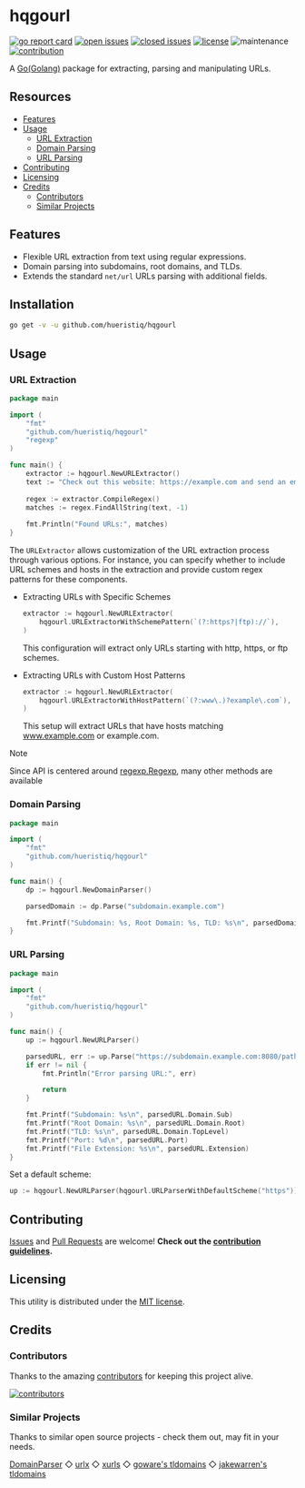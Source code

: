 # hqgourl

[![go report card](https://goreportcard.com/badge/github.com/hueristiq/hqgourl)](https://goreportcard.com/report/github.com/hueristiq/hqgourl) [![open issues](https://img.shields.io/github/issues-raw/hueristiq/hqgourl.svg?style=flat&color=1E90FF)](https://github.com/hueristiq/hqgourl/issues?q=is:issue+is:open) [![closed issues](https://img.shields.io/github/issues-closed-raw/hueristiq/hqgourl.svg?style=flat&color=1E90FF)](https://github.com/hueristiq/hqgourl/issues?q=is:issue+is:closed) [![license](https://img.shields.io/badge/license-MIT-gray.svg?color=1E90FF)](https://github.com/hueristiq/hqgourl/blob/master/LICENSE) ![maintenance](https://img.shields.io/badge/maintained%3F-yes-1E90FF.svg) [![contribution](https://img.shields.io/badge/contributions-welcome-1E90FF.svg)](https://github.com/hueristiq/hqgourl/blob/master/CONTRIBUTING.md)

A [Go(Golang)](http://golang.org/) package for extracting, parsing and manipulating URLs.

## Resources

* [Features](#features)
* [Usage](#usage)
    * [URL Extraction](#url-extraction)
    * [Domain Parsing](#domain-parsingn)
    * [URL Parsing](#url-parsing)
* [Contributing](#contributing)
* [Licensing](#licensing)
* [Credits](#credits)
    * [Contributors](#contributors)
    * [Similar Projects](#similar-projects)

## Features

* Flexible URL extraction from text using regular expressions.
* Domain parsing into subdomains, root domains, and TLDs.
* Extends the standard `net/url` URLs parsing with additional fields.

## Installation

```bash
go get -v -u github.com/hueristiq/hqgourl
```

## Usage

### URL Extraction

```go
package main

import (
    "fmt"
    "github.com/hueristiq/hqgourl"
    "regexp"
)

func main() {
    extractor := hqgourl.NewURLExtractor()
    text := "Check out this website: https://example.com and send an email to info@example.com."
    
    regex := extractor.CompileRegex()
    matches := regex.FindAllString(text, -1)
    
    fmt.Println("Found URLs:", matches)
}
```

The `URLExtractor` allows customization of the URL extraction process through various options. For instance, you can specify whether to include URL schemes and hosts in the extraction and provide custom regex patterns for these components.

* Extracting URLs with Specific Schemes

    ```go
    extractor := hqgourl.NewURLExtractor(
        hqgourl.URLExtractorWithSchemePattern(`(?:https?|ftp)://`),
    )
    ```

    This configuration will extract only URLs starting with http, https, or ftp schemes.

* Extracting URLs with Custom Host Patterns

    ```go
    extractor := hqgourl.NewURLExtractor(
        hqgourl.URLExtractorWithHostPattern(`(?:www\.)?example\.com`),
    )

    ```

    This setup will extract URLs that have hosts matching www.example.com or example.com.

> [!NOTE]
> Since API is centered around [regexp.Regexp](https://golang.org/pkg/regexp/#Regexp), many other methods are available

### Domain Parsing

```go
package main

import (
    "fmt"
    "github.com/hueristiq/hqgourl"
)

func main() {
    dp := hqgourl.NewDomainParser()

    parsedDomain := dp.Parse("subdomain.example.com")

    fmt.Printf("Subdomain: %s, Root Domain: %s, TLD: %s\n", parsedDomain.Sub, parsedDomain.Root, parsedDomain.TopLevel)
}
```

### URL Parsing

```go
package main

import (
    "fmt"
    "github.com/hueristiq/hqgourl"
)

func main() {
    up := hqgourl.NewURLParser()

    parsedURL, err := up.Parse("https://subdomain.example.com:8080/path/file.txt")
    if err != nil {
        fmt.Println("Error parsing URL:", err)

        return
    }

    fmt.Printf("Subdomain: %s\n", parsedURL.Domain.Sub)
    fmt.Printf("Root Domain: %s\n", parsedURL.Domain.Root)
    fmt.Printf("TLD: %s\n", parsedURL.Domain.TopLevel)
    fmt.Printf("Port: %d\n", parsedURL.Port)
    fmt.Printf("File Extension: %s\n", parsedURL.Extension)
}
```

Set a default scheme:

```go
up := hqgourl.NewURLParser(hqgourl.URLParserWithDefaultScheme("https"))
```

## Contributing

[Issues](https://github.com/hueristiq/hqgourl/issues) and [Pull Requests](https://github.com/hueristiq/hqgourl/pulls) are welcome! **Check out the [contribution guidelines](https://github.com/hueristiq/hqgourl/blob/master/CONTRIBUTING.md).**

## Licensing

This utility is distributed under the [MIT license](https://github.com/hueristiq/hqgourl/blob/master/LICENSE).

## Credits

### Contributors

Thanks to the amazing [contributors](https://github.com/hueristiq/hqgourl/graphs/contributors) for keeping this project alive.

[![contributors](https://contrib.rocks/image?repo=hueristiq/hqgourl&max=500)](https://github.com/hueristiq/hqgourl/graphs/contributors)

### Similar Projects

Thanks to similar open source projects - check them out, may fit in your needs.

[DomainParser](https://github.com/Cgboal/DomainParser) ◇ [urlx](https://github.com/goware/urlx) ◇ [xurls](https://github.com/mvdan/xurls) ◇ [goware's tldomains](https://github.com/goware/tldomains) ◇ [jakewarren's tldomains](https://github.com/jakewarren/tldomains)